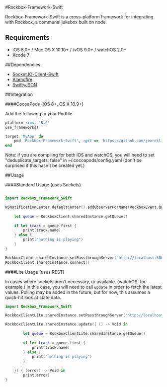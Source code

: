 #Rockbox-Framework-Swift

Rockbox-Framework-Swift is a cross-platform framework for integrating with Rockbox, a communal jukebox built on node.

## Requirements

- iOS 8.0+ / Mac OS X 10.10+ / tvOS 9.0+ / watchOS 2.0+
- Xcode 7

##Dependencies

- [Socket.IO-Client-Swift](https://github.com/nuclearace/Socket.IO-Client-Swift)
- [Alamofire](https://github.com/Alamofire/Alamofire)
- [SwiftyJSON](https://github.com/SwiftyJSON/SwiftyJSON)

##Integration

####CocoaPods (iOS 8+, OS X 10.9+)

Add the following to your Podfile

```ruby
platform :ios, '8.0'
use_frameworks!

target 'MyApp' do
	pod 'Rockbox-Framework-Swift', :git => 'https://github.com/jonreiling/Rockbox-Framework-Swift.git'
end
```
Note: if you are compiling for both iOS and watchOS, you will need to set "deduplicate_targets: false" in ~/.cocoapods/config.yaml (don't be surprised if this hasn't be created yet.)

##Usage

####Standard Usage (uses Sockets)

```swift

import Rockbox_Framework_Swift

NSNotificationCenter.defaultCenter().addObserverForName(RockboxEvent.Queue, object: nil, queue: nil) { (_) -> Void in
    
    let queue = RockboxClient.sharedInstance.getQueue()
    
    if let track = queue.first {
        print(track.name)
    } else {
        print("nothing is playing")
    }
}

RockboxClient.sharedInstance.setPassthroughServer("http://localhost:3000")
RockboxClient.sharedInstance.connect()
```


####Lite Usage (uses REST)

In cases where sockets aren't necessary, or available. (watchOS, for example.) In this case, you will need to call `update` in order to fetch the latest values. Polling may be added in the future, but for now, this assumes a quick-hit look at state data.

```swift
import Rockbox_Framework_Swift

RockboxClientLite.sharedInstance.setPassthroughServer("http://localhost:3000")

RockboxClientLite.sharedInstance.update({ () -> Void in
    
        let queue = RockboxClientLite.sharedInstance.getQueue()
        
        if let track = queue.first {
            print(track.name)
        } else {
            print("nothing is playing")
        }
    
    }) { (error) -> Void in
        print(error)
}

```